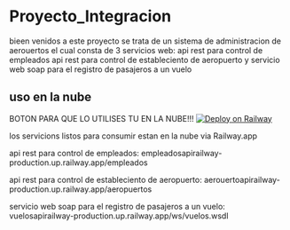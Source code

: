 # Proyecto_Integracion

bieen venidos a este proyecto se trata de un sistema de administracion de aerouertos el cual consta de 3 servicios web: 
api rest para control de empleados 
api rest para control de estableciento de aeropuerto
y servicio web soap para el registro de pasajeros a un vuelo

## uso en la nube 

BOTON PARA QUE LO UTILISES TU EN LA NUBE!!!
[![Deploy on Railway](https://railway.app/button.svg)](https://railway.app/template/THVYeG?referralCode=VWfeAj)

los servicions listos para consumir estan en la nube via Railway.app

api rest para control de empleados: 
empleadosapirailway-production.up.railway.app/empleados



api rest para control de estableciento de aeropuerto:
aerouertoapirailway-production.up.railway.app/aeropuertos

servicio web soap para el registro de pasajeros a un vuelo:
vuelosapirailway-production.up.railway.app/ws/vuelos.wsdl
